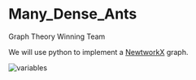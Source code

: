 # Many_Dense_Ants
Graph Theory Winning Team

We will use python to implement a [NewtworkX](https://networkx.org/documentation/stable/reference/introduction.html#graph-creation) graph.

![variables](https://github.com/ariannabrisco/Many_Dense_Ants/blob/main/variablesExplained.jpeg)
